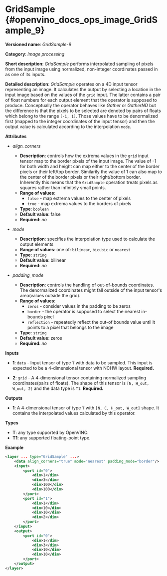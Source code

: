 # GridSample {#openvino_docs_ops_image_GridSample_9}

**Versioned name**: *GridSample-9*

**Category**: *Image processing*

**Short description**: *GridSample* performs interpolated sampling of pixels from the input image using normalized, non-integer coordinates passed in as one of its inputs.

**Detailed description**: *GridSample* operates on a 4D input tensor representing an image. It calculates the output by selecting a location in the input image based on the values of the `grid` input. The latter contains a pair of float numbers for each output element that the operator is supposed to produce. Conceptually the operator behaves like *Gather* or *GatherND* but the difference is that the pixels to be selected are denoted by pairs of floats which belong to the range `[-1, 1]`. Those values have to be denormalized first (mapped to the integer coordinates of the input tensor) and then the output value is calculated according to the interpolation `mode`.

**Attributes**

* *align_corners*

  * **Description**: controls how the extrema values in the `grid` input tensor map to the border pixels of the input image. The value of -1 for both width and height can map either to the center of the border pixels or their left/top border. Similarily the value of 1 can also map to the center of the border pixels or their right/bottom border. Inherently this means that the `GridSample` operation treats pixels as squares rather than infinitely small points.
  * **Range of values**:
    * `false` - map extrema values to the center of pixels
    * `true` - map extrema values to the borders of pixels
  * **Type**: `boolean`
  * **Default value**: false
  * **Required**: *no*

* *mode*

  * **Description**: specifies the interpolation type used to calculate the output elements
  * **Range of values**: one of: `bilinear`, `bicubic` or `nearest`
  * **Type**: `string`
  * **Default value**: bilinear
  * **Required**: *no*

* *padding_mode*

  * **Description**: controls the handling of out-of-bounds coordinates. The denormalized coordinates might fall outside of the input tensor's area(values outside the grid).
  * **Range of values**: 
    * `zeros` - consider values in the padding to be zeros
    * `border` - the operator is supposed to select the nearest in-bounds pixel
    * `reflection` - repeatedly reflect the out-of bounds value until it points to a pixel that belongs to the image
  * **Type**: `string`
  * **Default value**: zeros
  * **Required**: *no*

**Inputs**

*   **1**: `data` - Input tensor of type `T` with data to be sampled. This input is expected to be a 4-dimensional tensor with NCHW layout. **Required.**

*   **2**: `grid` - A 4-dimensional tensor containing normalized sampling coordinates(pairs of floats). The shape of this tensor is `[N, H_out, W_out, 2]` and the data type is `T1`. **Required.**

**Outputs**

*   **1**: A 4-dimensional tensor of type `T` with `[N, C, H_out, W_out]` shape. It contains the interpolated values calculated by this operator.

**Types**

*   **T**: any type supported by OpenVINO.
*   **T1**: any supported floating-point type.

**Example**

```xml
<layer ... type="GridSample" ...>
    <data align_corners="true" mode="nearest" padding_mode="border"/>
    <input>
        <port id="0">
            <dim>1</dim>
            <dim>3</dim>
            <dim>100</dim>
            <dim>100</dim>
        </port>
        <port id="1">
            <dim>1</dim>
            <dim>10</dim>
            <dim>10</dim>
            <dim>2</dim>
        </port>
    </input>
    <output>
        <port id="0">
            <dim>1</dim>
            <dim>3</dim>
            <dim>10</dim>
            <dim>10</dim>
        </port>
    </output>
</layer>
```
